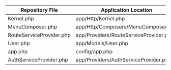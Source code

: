 Repository File | Application Location
--------------- | --------------------
Kernel.php | app/Http/Kernel.php
MenuComposer.php | app/Http/Composers/MenuComposer.php
RouteServiceProvider.php | app/Providers/RouteServiceProvider.php
User.php | app/Models/User.php
app.php | config/app.php
AuthServiceProvider.php | app/Providers/AuthServiceProvider.php
